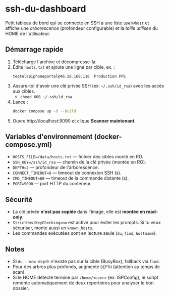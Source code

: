 # ssh-du-dashboard

Petit tableau de bord qui se connecte en SSH à une liste `user@host` et affiche une *arborescence* (profondeur configurable) et la *taille utilisée* du HOME de l'utilisateur.

## Démarrage rapide

1. Télécharge l'archive et décompresse-la.
2. Édite `hosts.txt` et ajoute une ligne par cible, ex. :
   ```
   teqtelapiphoneportal@46.28.168.118  Production PPE
   ```
3. Assure-toi d'avoir une clé privée SSH (ex: `~/.ssh/id_rsa`) avec les accès aux cibles.
   - `chmod 600 ~/.ssh/id_rsa`
4. Lance :
   ```bash
   docker compose up -d --build
   ```
5. Ouvre http://localhost:9090 et clique **Scanner maintenant**.

## Variables d'environnement (docker-compose.yml)

- `HOSTS_FILE=/data/hosts.txt` — fichier des cibles monté en RO.
- `SSH_KEY=/ssh/id_rsa` — chemin de la clé privée (montée en RO).
- `DEPTH=2` — profondeur de l'arborescence.
- `CONNECT_TIMEOUT=8` — timeout de connexion SSH (s).
- `CMD_TIMEOUT=60` — timeout de la commande distante (s).
- `PORT=9090` — port HTTP du conteneur.

## Sécurité

- La clé privée **n'est pas copiée** dans l'image, elle est **montée en read-only**.
- `StrictHostKeyChecking=no` est activé pour éviter les prompts. Si tu veux sécuriser, monte aussi un `known_hosts`.
- Les commandes exécutées sont en lecture seule (`du`, `find`, `hostname`).

## Notes

- Si `du --max-depth` n'existe pas sur la cible (BusyBox), fallback via `find`.
- Pour des arbres plus profonds, augmente `DEPTH` (attention au temps de scan).
- Si le HOME détecté termine par `/home/<user>` (ex. ISPConfig), le script remonte automatiquement de deux répertoires pour analyser le bon dossier.
